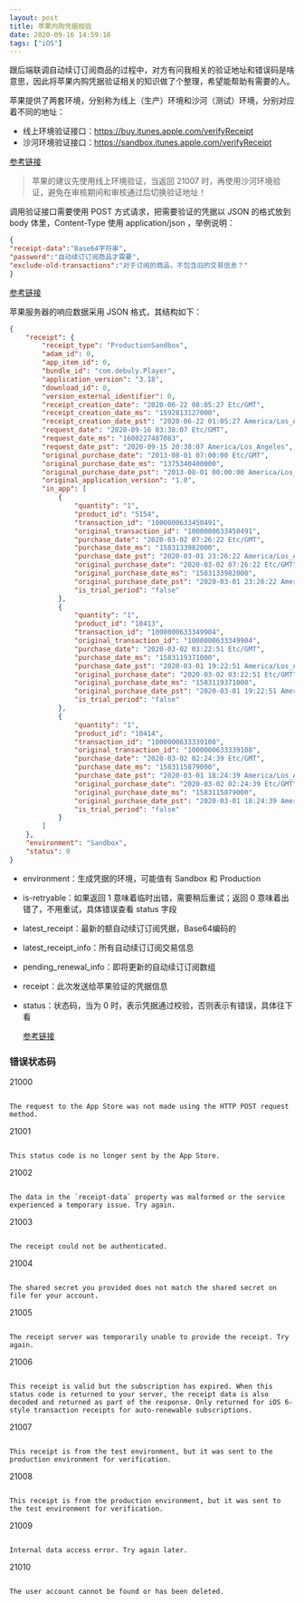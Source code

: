 ```yaml
---
layout: post
title: 苹果内购凭据校验
date: 2020-09-16 14:59:10
tags: ["iOS"]
---
```


跟后端联调自动续订订阅商品的过程中，对方有问我相关的验证地址和错误码是啥意思，因此将苹果内购凭据验证相关的知识做了个整理，希望能帮助有需要的人。



苹果提供了两套环境，分别称为线上（生产）环境和沙河（测试）环境，分别对应着不同的地址：

- 线上环境验证接口：https://buy.itunes.apple.com/verifyReceipt
- 沙河环境验证接口：https://sandbox.itunes.apple.com/verifyReceipt

[参考链接](https://developer.apple.com/documentation/appstorereceipts/verifyreceipt)

<!--more-->

> 苹果的建议先使用线上环境验证，当返回 21007 时，再使用沙河环境验证，避免在审核期间和审核通过后切换验证地址！

调用验证接口需要使用 POST 方式请求，把需要验证的凭据以 JSON 的格式放到 body 体里，Content-Type 使用 application/json ，举例说明：

```json
{
"receipt-data":"Base64字符串",
"password":"自动续订订阅商品才需要",
"exclude-old-transactions":"对于订阅的商品，不包含旧的交易信息？"
}
```

[参考链接](https://developer.apple.com/documentation/appstorereceipts/requestbody)

苹果服务器的响应数据采用 JSON 格式，其结构如下：

```json
{
    "receipt": {
        "receipt_type": "ProductionSandbox",
        "adam_id": 0,
        "app_item_id": 0,
        "bundle_id": "com.debuly.Player",
        "application_version": "3.18",
        "download_id": 0,
        "version_external_identifier": 0,
        "receipt_creation_date": "2020-06-22 08:05:27 Etc/GMT",
        "receipt_creation_date_ms": "1592813127000",
        "receipt_creation_date_pst": "2020-06-22 01:05:27 America/Los_Angeles",
        "request_date": "2020-09-16 03:38:07 Etc/GMT",
        "request_date_ms": "1600227487083",
        "request_date_pst": "2020-09-15 20:38:07 America/Los_Angeles",
        "original_purchase_date": "2013-08-01 07:00:00 Etc/GMT",
        "original_purchase_date_ms": "1375340400000",
        "original_purchase_date_pst": "2013-08-01 00:00:00 America/Los_Angeles",
        "original_application_version": "1.0",
        "in_app": [
            {
                "quantity": "1",
                "product_id": "5154",
                "transaction_id": "1000000633450491",
                "original_transaction_id": "1000000633450491",
                "purchase_date": "2020-03-02 07:26:22 Etc/GMT",
                "purchase_date_ms": "1583133982000",
                "purchase_date_pst": "2020-03-01 23:26:22 America/Los_Angeles",
                "original_purchase_date": "2020-03-02 07:26:22 Etc/GMT",
                "original_purchase_date_ms": "1583133982000",
                "original_purchase_date_pst": "2020-03-01 23:26:22 America/Los_Angeles",
                "is_trial_period": "false"
            },
            {
                "quantity": "1",
                "product_id": "10413",
                "transaction_id": "1000000633349904",
                "original_transaction_id": "1000000633349904",
                "purchase_date": "2020-03-02 03:22:51 Etc/GMT",
                "purchase_date_ms": "1583119371000",
                "purchase_date_pst": "2020-03-01 19:22:51 America/Los_Angeles",
                "original_purchase_date": "2020-03-02 03:22:51 Etc/GMT",
                "original_purchase_date_ms": "1583119371000",
                "original_purchase_date_pst": "2020-03-01 19:22:51 America/Los_Angeles",
                "is_trial_period": "false"
            },
            {
                "quantity": "1",
                "product_id": "10414",
                "transaction_id": "1000000633339108",
                "original_transaction_id": "1000000633339108",
                "purchase_date": "2020-03-02 02:24:39 Etc/GMT",
                "purchase_date_ms": "1583115879000",
                "purchase_date_pst": "2020-03-01 18:24:39 America/Los_Angeles",
                "original_purchase_date": "2020-03-02 02:24:39 Etc/GMT",
                "original_purchase_date_ms": "1583115879000",
                "original_purchase_date_pst": "2020-03-01 18:24:39 America/Los_Angeles",
                "is_trial_period": "false"
            }
        ]
    },
    "environment": "Sandbox",
    "status": 0
}
```

- environment：生成凭据的环境，可能值有 Sandbox 和 Production

- is-retryable：如果返回 1 意味着临时出错，需要稍后重试；返回 0 意味着出错了，不用重试，具体错误查看 status 字段

- latest_receipt：最新的额自动续订订阅凭据，Base64编码的

- latest_receipt_info：所有自动续订订阅交易信息

- pending_renewal_info：即将更新的自动续订订阅数组

- receipt：此次发送给苹果验证的凭据信息

- status：状态码，当为 0 时，表示凭据通过校验，否则表示有错误，具体往下看

  [参考链接](https://developer.apple.com/documentation/appstorereceipts/responsebody)

### 错误状态码

21000

```

The request to the App Store was not made using the HTTP POST request method.

```
21001
```

This status code is no longer sent by the App Store.

```
21002
```

The data in the `receipt-data` property was malformed or the service experienced a temporary issue. Try again.

```
21003
```

The receipt could not be authenticated.

```
21004
```

The shared secret you provided does not match the shared secret on file for your account.

```
21005
```

The receipt server was temporarily unable to provide the receipt. Try again.

```
21006
```

This receipt is valid but the subscription has expired. When this status code is returned to your server, the receipt data is also decoded and returned as part of the response. Only returned for iOS 6-style transaction receipts for auto-renewable subscriptions.

```
21007
```

This receipt is from the test environment, but it was sent to the production environment for verification.

```
21008
```

This receipt is from the production environment, but it was sent to the test environment for verification.

```
21009
```

Internal data access error. Try again later.

```
21010
```

The user account cannot be found or has been deleted.
```